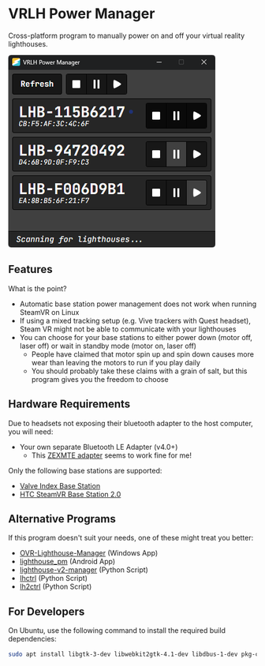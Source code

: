 # VRLH Power Manager

Cross-platform program to manually power on and off your virtual reality lighthouses.

![Screenshot of VRLH Power Manager](docs/screenshot.png)

## Features

What is the point?

- Automatic base station power management does not work when running SteamVR on Linux
- If using a mixed tracking setup (e.g. Vive trackers with Quest headset), Steam VR might not be able to communicate with your lighthouses
- You can choose for your base stations to either power down (motor off, laser off) or wait in standby mode (motor on, laser off)
  - People have claimed that motor spin up and spin down causes more wear than leaving the motors to run if you play daily
  - You should probably take these claims with a grain of salt, but this program gives you the freedom to choose

## Hardware Requirements

Due to headsets not exposing their bluetooth adapter to the host computer, you will need:

- Your own separate Bluetooth LE Adapter (v4.0+)
  - This [ZEXMTE adapter](https://www.amazon.com/dp/B0775YF36R) seems to work fine for me!

Only the following base stations are supported:

- [Valve Index Base Station](https://store.steampowered.com/app/1059570/Valve_Index_Base_Station/)
- [HTC SteamVR Base Station 2.0](https://www.vive.com/us/accessory/base-station2/)

## Alternative Programs

If this program doesn't suit your needs, one of these might treat you better:

- [OVR-Lighthouse-Manager](https://github.com/kurotu/OVR-Lighthouse-Manager) (Windows App)
- [lighthouse_pm](https://github.com/jeroen1602/lighthouse_pm) (Android App)
- [lighthouse-v2-manager](https://github.com/nouser2013/lighthouse-v2-manager) (Python Script)
- [lhctrl](https://github.com/risa2000/lhctrl) (Python Script)
- [lh2ctrl](https://github.com/risa2000/lh2ctrl) (Python Script)

## For Developers

On Ubuntu, use the following command to install the required build dependencies:

```sh
sudo apt install libgtk-3-dev libwebkit2gtk-4.1-dev libdbus-1-dev pkg-config
```
